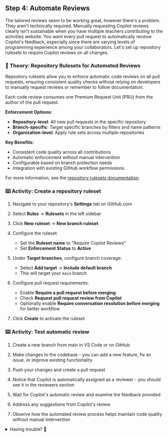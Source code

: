 ## Step 4: Automate Reviews

The tailored reviews seem to be working great, however there's a problem. They aren't technically required. Manually requesting Copilot reviews clearly isn't sustainable when you have multiple teachers contributing to the activities website. You want every pull request to automatically receive Copilot's feedback, especially since there are varying levels of programming experience among your collaborators. Let's set up repository rulesets to require Copilot reviews on all changes.

### 📖 Theory: Repository Rulesets for Automated Reviews

Repository rulesets allow you to enforce automatic code reviews on all pull requests, ensuring consistent quality checks without relying on developers to manually request reviews or remember to follow documentation.

Each code review consumes one Premium Request Unit (PRU) from the author of the pull request.

**Enforcement Options:**

- **Repository-level**: All new pull requests in the specific repository
- **Branch-specific**: Target specific branches by filters and name patterns
- **Organization-level**: Apply rule sets across multiple repositories

**Key Benefits:**

- Consistent code quality across all contributions
- Automatic enforcement without manual intervention
- Configurable based on branch protection needs
- Integration with existing GitHub workflow permissions

For more information, see the [repository rulesets documentation](https://docs.github.com/en/repositories/configuring-branches-and-merges-in-your-repository/managing-rulesets/about-rulesets).

### ⌨️ Activity: Create a repository ruleset

1. Navigate to your repository's **Settings** tab on GitHub.com

1. Select **Rules** → **Rulesets** in the left sidebar

1. Click **New ruleset** → **New branch ruleset**

1. Configure the ruleset:

   - Set the **Ruleset name** to "Require Copilot Reviews"
   - Set **Enforcement Status** to **Active**

1. Under **Target branches**, configure branch coverage:

   - Select **Add target** → **Include default branch**
   - This will target your `main` branch

1. Configure pull request requirements:

   - Enable **Require a pull request before merging**
   - Check **Request pull request review from Copilot**
   - Optionally enable **Require conversation resolution before merging** for better workflow

1. Click **Create** to activate the ruleset

### ⌨️ Activity: Test automatic review

1. Create a new branch from main in VS Code or on GitHub

1. Make changes to the codebase - you can add a new feature, fix an issue, or improve existing functionality

1. Push your changes and create a pull request

1. Notice that Copilot is automatically assigned as a reviewer - you should see it in the reviewers section

1. Wait for Copilot's automatic review and examine the feedback provided

1. Address any suggestions from Copilot's review

1. Observe how the automated review process helps maintain code quality without manual intervention

<details>
<summary>Having trouble? 🤷</summary><br/>

- Make sure you have admin permissions on the repository to create rulesets
- If you don't see the Rulesets option, check that you're in the repository Settings (not your account settings)
- The ruleset will only affect new pull requests created after it's activated
- You can edit or disable the ruleset if needed from the same Rules → Rulesets page

</details>
